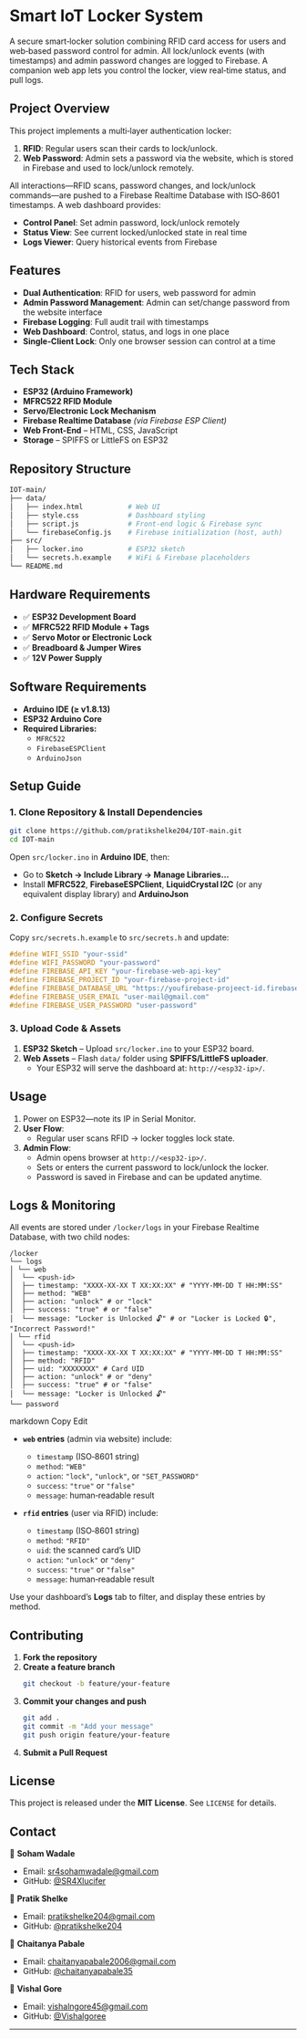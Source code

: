 # Smart IoT Locker System

A secure smart‑locker solution combining RFID card access for users and web‑based password control for admin. All lock/unlock events (with timestamps) and admin password changes are logged to Firebase. A companion web app lets you control the locker, view real‑time status, and pull logs.

## Project Overview

This project implements a multi‑layer authentication locker:
1. **RFID**: Regular users scan their cards to lock/unlock.
2. **Web Password**: Admin sets a password via the website, which is stored in Firebase and used to lock/unlock remotely.

All interactions—RFID scans, password changes, and lock/unlock commands—are pushed to a Firebase Realtime Database with ISO‑8601 timestamps. A web dashboard provides:
- **Control Panel**: Set admin password, lock/unlock remotely  
- **Status View**: See current locked/unlocked state in real time  
- **Logs Viewer**: Query historical events from Firebase

## Features

- **Dual Authentication**: RFID for users, web password for admin  
- **Admin Password Management**: Admin can set/change password from the website interface  
- **Firebase Logging**: Full audit trail with timestamps  
- **Web Dashboard**: Control, status, and logs in one place  
- **Single‑Client Lock**: Only one browser session can control at a time
 

## **Tech Stack**
- **ESP32 (Arduino Framework)**  
- **MFRC522 RFID Module**  
- **Servo/Electronic Lock Mechanism**  
- **Firebase Realtime Database** *(via Firebase ESP Client)*  
- **Web Front-End** – HTML, CSS, JavaScript  
- **Storage** – SPIFFS or LittleFS on ESP32  

## **Repository Structure**
```bash
IOT-main/
├── data/
│   ├── index.html           # Web UI
│   ├── style.css            # Dashboard styling
│   ├── script.js            # Front‑end logic & Firebase sync
│   └── firebaseConfig.js    # Firebase initialization (host, auth)
├── src/
│   ├── locker.ino           # ESP32 sketch
│   └── secrets.h.example    # WiFi & Firebase placeholders
└── README.md
```

## **Hardware Requirements**
- ✅ **ESP32 Development Board**  
- ✅ **MFRC522 RFID Module + Tags**  
- ✅ **Servo Motor or Electronic Lock**  
- ✅ **Breadboard & Jumper Wires**  
- ✅ **12V Power Supply**  

## **Software Requirements**
- **Arduino IDE (≥ v1.8.13)**  
- **ESP32 Arduino Core**  
- **Required Libraries:**  
  - `MFRC522`  
  - `FirebaseESPClient`  
  - `ArduinoJson`  

## **Setup Guide**
### **1. Clone Repository & Install Dependencies**
```bash
git clone https://github.com/pratikshelke204/IOT-main.git
cd IOT-main
```
Open `src/locker.ino` in **Arduino IDE**, then:
- Go to **Sketch → Include Library → Manage Libraries…**
- Install **MFRC522**, **FirebaseESPClient**, **LiquidCrystal I2C** (or any equivalent display library) and **ArduinoJson**  

### **2. Configure Secrets**
Copy `src/secrets.h.example` to `src/secrets.h` and update:
```cpp
#define WIFI_SSID "your-ssid"
#define WIFI_PASSWORD "your-password"
#define FIREBASE_API_KEY "your-firebase-web-api-key"
#define FIREBASE_PROJECT_ID "your-firebase-project-id"
#define FIREBASE_DATABASE_URL "https://youfirebase-projeect-id.firebasedatabase.app/"
#define FIREBASE_USER_EMAIL "user-mail@gmail.com"
#define FIREBASE_USER_PASSWORD "user-password"
```

### **3. Upload Code & Assets**
1. **ESP32 Sketch** – Upload `src/locker.ino` to your ESP32 board.  
2. **Web Assets** – Flash `data/` folder using **SPIFFS/LittleFS uploader**.  
   - Your ESP32 will serve the dashboard at: `http://<esp32-ip>/`.  

## Usage

1. Power on ESP32—note its IP in Serial Monitor.  
2. **User Flow**:  
   - Regular user scans RFID → locker toggles lock state.  
3. **Admin Flow**:  
   - Admin opens browser at `http://<esp32-ip>/`.  
   - Sets or enters the current password to lock/unlock the locker.  
   - Password is saved in Firebase and can be updated anytime.


## Logs & Monitoring

All events are stored under `/locker/logs` in your Firebase Realtime Database, with two child nodes:

```
/locker
└── logs
│ └── web
│  └── <push-id>
│  ├── timestamp: "XXXX-XX-XX T XX:XX:XX" # "YYYY-MM-DD T HH:MM:SS"
│  ├── method: "WEB"
│  ├── action: "unlock" # or "lock"
│  ├── success: "true" # or "false"
│  └── message: "Locker is Unlocked 🔓" # or "Locker is Locked 🔒", "Incorrect Password!"
│ └── rfid
│  └── <push-id>
│  ├── timestamp: "XXXX-XX-XX T XX:XX:XX" # "YYYY-MM-DD T HH:MM:SS"
│  ├── method: "RFID"
│  ├── uid: "XXXXXXXX" # Card UID
│  ├── action: "unlock" # or "deny"
│  ├── success: "true" # or "false"
│  └── message: "Locker is Unlocked 🔓"
└── password

```

markdown
Copy
Edit

- **`web` entries** (admin via website) include:  
  - `timestamp` (ISO‑8601 string)  
  - `method`: `"WEB"`  
  - `action`: `"lock"`, `"unlock"`, or `"SET_PASSWORD"`  
  - `success`: `"true"` or `"false"`  
  - `message`: human‑readable result  

- **`rfid` entries** (user via RFID) include:  
  - `timestamp` (ISO‑8601 string)  
  - `method`: `"RFID"`  
  - `uid`: the scanned card’s UID  
  - `action`: `"unlock"` or `"deny"`  
  - `success`: `"true"` or `"false"`  
  - `message`: human‑readable result  

Use your dashboard’s **Logs** tab to filter, and display these entries by method. 

## **Contributing**
1. **Fork the repository**  
2. **Create a feature branch**  
   ```bash
   git checkout -b feature/your-feature
   ```
3. **Commit your changes and push**  
   ```bash
   git add .
   git commit -m "Add your message"
   git push origin feature/your-feature
   ```
4. **Submit a Pull Request**  

## **License**
This project is released under the **MIT License**. See `LICENSE` for details.  

## **Contact**
📧 **Soham Wadale**  
- Email: [sr4sohamwadale@gmail.com](mailto:sr4sohamwadale@gmail.com)  
- GitHub: [@SR4Xlucifer](https://github.com/SR4Xlucifer)

📧 **Pratik Shelke**  
- Email: [pratikshelke204@gmail.com](mailto:pratikshelke204@gmail.com)  
- GitHub: [@pratikshelke204](https://github.com/pratikshelke204)

📧 **Chaitanya Pabale**  
- Email: [chaitanyapabale2006@gmail.com](mailto:chaitanyapabale2006@gmail.com)  
- GitHub: [@chaitanyapabale35](https://github.com/chaitanyapabale35)

📧 **Vishal Gore**  
- Email: [vishalngore45@gmail.com](mailto:vishalngore45@gmail.com)  
- GitHub: [@Vishalgoree](https://github.com/Vishalgoree)

---
